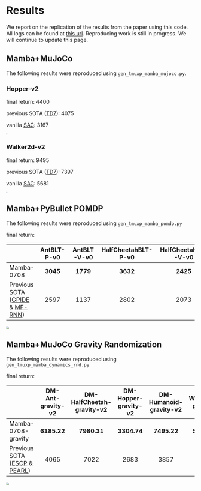 # Results
We report on the replication of the results from the paper using this code. All logs can be found at [this url](https://box.nju.edu.cn/d/fe0603fd2bd5479eb8ee/). Reproducing work is still in progress. We will continue to update this page.


## Mamba+MuJoCo
The following results were reproduced using `gen_tmuxp_mamba_mujoco.py`.
### Hopper-v2
final return: 4400

previous SOTA ([TD7](https://arxiv.org/abs/2306.02451)): 4075

vanilla [SAC](https://arxiv.org/abs/1801.01290): 3167

<img src="https://sky.luofm.site:13284/luofm/2024/07/07/668aaf49be50c.png" style="zoom:20%;" />

### Walker2d-v2
final return: 9495

previous SOTA ([TD7](https://arxiv.org/abs/2306.02451)): 7397

vanilla [SAC](https://arxiv.org/abs/1801.01290): 5681

<img src="https://sky.luofm.site:13284/luofm/2024/07/07/668aaf6bdb48b.png" style="zoom: 20%;" />

## Mamba+PyBullet POMDP

The following results were reproduced using `gen_tmuxp_mamba_pomdp.py`

final return: 

|                                                                                  |   AntBLT-P-v0   |   AntBLT-V-v0   |HalfCheetahBLT-P-v0|HalfCheetahBLT-V-v0|HopperBLT-P-v0| HopperBLT-V-v0  |   WalkerBLT-P-v0   |WalkerBLT-V-v0|
|:---------------------------------------------------------------------------------|:---------------:|:---------------:|:-----------------:|:-----------------:|:------:|:---------------:|:------------------:|:------:|
| Mamba-0708                                                                       | $\mathbf{3045}$ | $\mathbf{1779}$ |  $\mathbf{3632}$  |  $\mathbf{2425}$  | $\mathbf{2663}$ |     $2513$      | $\mathbf{2499}$ | $\mathbf{2136}$ |
| Previous SOTA ([GPIDE](https://openreview.net/forum?id=pKnhUWqZTJ) & [MF-RNN](https://arxiv.org/abs/2110.05038)) |     $2597$      |     $1137$      |      $2802$       |      $2073$       | $2373$ | $\mathbf{2537}$ | $1502$ | $1701$ |

<img src="https://sky.luofm.site:13284/luofm/2024/07/08/668c03006f95b.png" style="zoom: 45%;" />


## Mamba+MuJoCo Gravity Randomization


The following results were reproduced using `gen_tmuxp_mamba_dynamics_rnd.py`

final return: 

|                                                                                                                            | DM-Ant-gravity-v2  |DM-HalfCheetah-gravity-v2|DM-Hopper-gravity-v2|DM-Humanoid-gravity-v2|DM-Walker2d-gravity-v2|
|:---------------------------------------------------------------------------------------------------------------------------|:------------------:|:------:|:------:|:------:|:------:|
| Mamba-0708-gravity                                                                                                         | $\mathbf{6185.22}$ | $\mathbf{7980.31}$ | $\mathbf{3304.74}$ | $\mathbf{7495.22}$ | $\mathbf{5331.58}$ | 
| Previous SOTA ([ESCP](https://ojs.aaai.org/index.php/AAAI/article/view/20730) & [PEARL](https://arxiv.org/abs/1903.08254)) |       $4065$       | $7022$ | $2683$ | $3857$ | $3242$ | 


<img src="https://sky.luofm.site:13284/luofm/2024/07/09/668cd7bc68acd.png" style="zoom: 45%;" />

